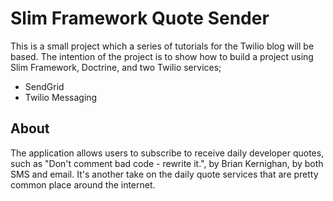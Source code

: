 # Slim Framework Quote Sender

This is a small project which a series of tutorials for the Twilio blog will be based.
The intention of the project is to show how to build a project using Slim Framework, Doctrine, and two Twilio services;

- SendGrid
- Twilio Messaging

## About

The application allows users to subscribe to receive daily developer quotes, such as "Don't comment bad code - rewrite it.", by Brian Kernighan, by both SMS and email.
It's another take on the daily quote services that are pretty common place around the internet. 